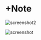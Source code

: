 # +Note

![screenshot2](https://user-images.githubusercontent.com/35560951/35362265-eca33614-0121-11e8-9910-e289474f0dd7.jpg)

![screenshot](https://user-images.githubusercontent.com/35560951/35360609-8add21b6-011b-11e8-9231-6dc02781fae5.jpg)
